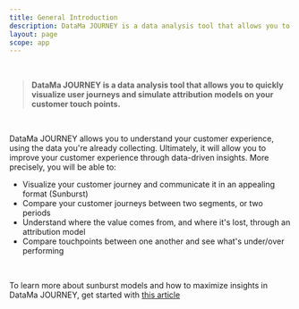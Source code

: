 ```yaml
---
title: General Introduction
description: DataMa JOURNEY is a data analysis tool that allows you to quickly visualize user journeys and simulate attribution models on your customer touch points.
layout: page
scope: app
---
```


<br>

> **DataMa JOURNEY is a data analysis tool that allows you to quickly visualize user journeys and simulate attribution models on your customer touch points.**

<br>

DataMa JOURNEY allows you to understand your customer experience, using the data you're already collecting.
Ultimately, it will allow you to improve your customer experience through data-driven insights.
More precisely, you will be able to:

* Visualize your customer journey and communicate it in an appealing format (Sunburst)
* Compare your customer journeys between two segments, or two periods
* Understand where the value comes from, and where it's lost, through an attribution model
* Compare touchpoints between one another and see what's under/over performing

<br>

 To learn more about sunburst models and how to maximize insights in DataMa JOURNEY, get started with [this article](https://datama.fr/2020/05/12/getting-value-out-of-a-sunburst/) 